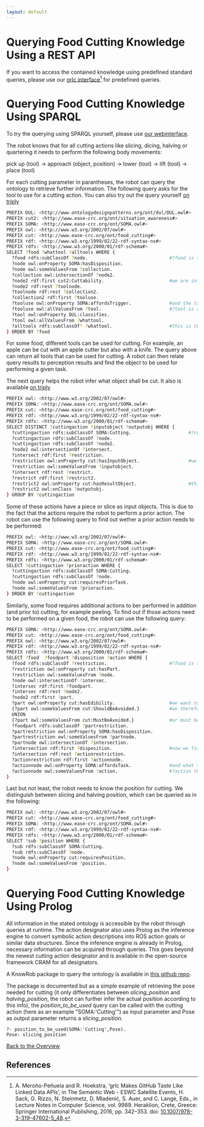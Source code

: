 ```yaml
---
layout: default
---
```


# Querying Food Cutting Knowledge Using a REST API

If you want to access the contained knowledge using predefined standard queries, please use our <a href="http://grlc.io/api/Food-Ninja/FoodCutting/sparqlfiles/">grlc interface</a>[^1] for predefined queries.


# Querying Food Cutting Knowledge Using SPARQL

To try the querying using SPARQL yourself, please use [our webinterface](https://food-ninja.github.io/FoodCutting/Webinterface.html).

The robot knows that for all cutting actions like slicing, dicing, halving or quartering it needs to perform the following body movements:

pick up (tool) -> approach (object, position) -> lower (tool) -> lift (tool) -> place (tool)

For each cutting parameter in parantheses, the robot can query the ontology to retrieve further information. The following query asks for the tool to use for a cutting action. You can also try out the query yourself <a href="https://krr.triply.cc/mkumpel/-/queries/What-food-can-be-cut-with-which-tool-1/1">on triply</a>
```bash
PREFIX DUL: <http://www.ontologydesignpatterns.org/ont/dul/DUL.owl#>
PREFIX cut2: <http://www.ease-crc.org/ont/situation_awareness#>
PREFIX SOMA: <http://www.ease-crc.org/ont/SOMA.owl#>
PREFIX owl: <http://www.w3.org/2002/07/owl#>
PREFIX cut: <http://www.ease-crc.org/ont/food_cutting#>
PREFIX rdf: <http://www.w3.org/1999/02/22-rdf-syntax-ns#>
PREFIX rdfs: <http://www.w3.org/2000/01/rdf-schema#>
SELECT ?food ?whattool ?alltools WHERE {
  ?food rdfs:subClassOf ?node.                              #?food is the input parameter
  ?node owl:onProperty SOMA:hasDisposition.
  ?node owl:someValuesFrom ?collection.
  ?collection owl:intersectionOf ?node2.
  ?node2 rdf:first cut2:Cuttability.                        #we are interested in all cuttability dispositions of the food object
  ?node2 rdf:rest ?toolnode.
  ?toolnode rdf:rest ?collection2.
  ?collection2 rdf:first ?tooluse.
  ?tooluse owl:onProperty SOMA:affordsTrigger.              #and the trigger they (the object dispositions) afford
  ?tooluse owl:allValuesFrom ?tool.                         #?tool is a general object class like "Cutting Tool2"
  ?tool owl:onProperty DUL:classifies.
  ?tool owl:allValuesFrom ?whattool.
  ?alltools rdfs:subClassOf* ?whattool.                     #this is the specific tool we are looking for
} ORDER BY ?food
 ```
For some food, different tools can be used for cutting. For example, an apple can be cut with an apple cutter but also with a knife. The query above can return all tools that can be used for cutting. A robot can then relate query results to perception results and find the object to be used for performing a given task.

The next query helps the robot infer what object shall be cut. It also is available <a href="https://krr.triply.cc/mkumpel/-/queries/Find-out-what-object-to-cut/1">on triply</a>
```bash
PREFIX owl: <http://www.w3.org/2002/07/owl#>
PREFIX SOMA: <http://www.ease-crc.org/ont/SOMA.owl#>
PREFIX cut: <http://www.ease-crc.org/ont/food_cutting#>
PREFIX rdf: <http://www.w3.org/1999/02/22-rdf-syntax-ns#>
PREFIX rdfs: <http://www.w3.org/2000/01/rdf-schema#>
SELECT DISTINCT ?cuttingaction ?inputobject ?outputobj WHERE {
  ?cuttingaction rdfs:subClassOf SOMA:Cutting.                     #?cuttingaction is the input parameter, here all cutting actions are queried
  ?cuttingaction rdfs:subClassOf ?node.
  ?cuttingaction rdfs:subClassOf ?node2.
  ?node2 owl:intersectionOf ?intersect.
  ?intersect rdf:first ?restriction.
  ?restriction owl:onProperty cut:hasInputObject.                  #we are interest in the object that is being cut, here called "InputObject"
  ?restriction owl:someValuesFrom ?inputobject.
  ?intersect rdf:rest ?restrict.
  ?restrict rdf:first ?restrict2.
  ?restrict2 owl:onProperty cut:hasResultObject.                   #this query also returns the result objects of a cutting action
  ?restrict2 owl:onClass ?outputobj.
} GROUP BY ?cuttingaction
```

Some of these actions have a piece or slice as input objects. This is due to the fact that the actions require the robot to perform a prior action. The robot can use the following query to find out wether a prior action needs to be performed:
```bash
PREFIX owl: <http://www.w3.org/2002/07/owl#>
PREFIX SOMA: <http://www.ease-crc.org/ont/SOMA.owl#>
PREFIX cut: <http://www.ease-crc.org/ont/food_cutting#>
PREFIX rdf: <http://www.w3.org/1999/02/22-rdf-syntax-ns#>
PREFIX rdfs: <http://www.w3.org/2000/01/rdf-schema#>
SELECT ?cuttingaction ?prioraction WHERE {
  ?cuttingaction rdfs:subClassOf SOMA:Cutting.
  ?cuttingaction rdfs:subClassOf ?node.
  ?node owl:onProperty cut:requiresPriorTask.
  ?node owl:someValuesFrom ?prioraction.
} ORDER BY ?cuttingaction
```

Similarly, some food requires additional actions to ber performed in addition (and prior to) cutting, for example peeling.  To find out if those actions need to be performed on a given food, the robot can use the following query:
```bash
PREFIX SOMA: <http://www.ease-crc.org/ont/SOMA.owl#>
PREFIX cut: <http://www.ease-crc.org/ont/food_cutting#>
PREFIX owl: <http://www.w3.org/2002/07/owl#>
PREFIX rdf: <http://www.w3.org/1999/02/22-rdf-syntax-ns#>
PREFIX rdfs: <http://www.w3.org/2000/01/rdf-schema#>
SELECT ?food  ?foodpart ?disposition ?action WHERE {
  ?food rdfs:subClassOf ?restriction.                       #?food is the input parameter
  ?restriction owl:onProperty cut:hasPart.
  ?restriction owl:someValuesFrom ?node.
  ?node owl:intersectionOf ?intersec.
  ?intersec rdf:first ?foodpart.
  ?intersec rdf:rest ?node2.
  ?node2 rdf:first ?part.
  ?part owl:onProperty cut:hasEdibility.                    #we want to find out if the food has a part that is not edible
  {?part owl:someValuesFrom cut:ShouldBeAvoided.}           #we therefore ask for parts that should be avoided
  UNION
  {?part owl:someValuesFrom cut:MustBeAvoided.}             #or must be avoided
  ?foodpart rdfs:subClassOf ?partrestriction.
  ?partrestriction owl:onProperty SOMA:hasDisposition.
  ?partrestriction owl:someValuesFrom ?partnode.
  ?partnode owl:intersectionOf ?intersection.
  ?intersection rdf:first ?disposition.                     #now we find the disposition of the part
  ?intersection rdf:rest ?actionrestriction.
  ?actionrestriction rdf:first ?actionnode.
  ?actionnode owl:onProperty SOMA:affordsTask.              #and what tasks the disposition affords
  ?actionnode owl:someValuesFrom ?action.                   #?action then are the tasks that have to be performed
} 
```

Last but not least, the robot needs to know the position for cutting. We distinguish between slicing and halving position, which can be queried as in the following:
```bash
PREFIX owl: <http://www.w3.org/2002/07/owl#>
PREFIX cut: <http://www.ease-crc.org/ont/food_cutting#>
PREFIX SOMA: <http://www.ease-crc.org/ont/SOMA.owl#>
PREFIX rdf: <http://www.w3.org/1999/02/22-rdf-syntax-ns#>
PREFIX rdfs: <http://www.w3.org/2000/01/rdf-schema#>
SELECT ?sub ?position WHERE {
  ?sub rdfs:subClassOf SOMA:Cutting.
  ?sub rdfs:subClassOf ?node.
  ?node owl:onProperty cut:requiresPosition.
  ?node owl:someValuesFrom ?position.
}
```

# Querying Food Cutting Knowledge Using Prolog
All information in the stated ontology is accessible by the robot through queries at runtime.
The action designator also uses Prolog as the inference engine to convert symbolic action descriptions into ROS action goals or similar data structures. 
Since the inference engine is already in Prolog, necessary information can be acquired through queries. 
This goes beyond the newest cutting action designator and is available in the open-source framework CRAM for all designators. 

A KnowRob package to query the ontology is available in <a href="https://github.com/Food-Ninja/knowrob_cutting">this github repo</a>.

The package is documented but as a simple example of retrieving the pose needed for cutting (it only differentiates between *slicing_position* and *halving_position*, the robot can further infer the actual position according to this info), the *position_to_be_used* query can be called with the cutting action (here as an example "SOMA:'Cutting'") as input parameter and Pose as output parameter returns a *slicing_position*. 

```
?- position_to_be_used(SOMA:'Cutting',Pose).
Pose: slicing_position
```


[Back to the Overview](./)

## References

[^1]: A. Meroño-Peñuela and R. Hoekstra, ‘grlc Makes GitHub Taste Like Linked Data APIs’, in The Semantic Web - ESWC Satellite Events, H. Sack, G. Rizzo, N. Steinmetz, D. Mladenić, S. Auer, and C. Lange, Eds., in Lecture Notes in Computer Science, vol. 9989. Heraklion, Crete, Greece: Springer International Publishing, 2016, pp. 342–353. doi: [10.1007/978-3-319-47602-5_48](https://link.springer.com/10.1007/978-3-319-47602-5_48).